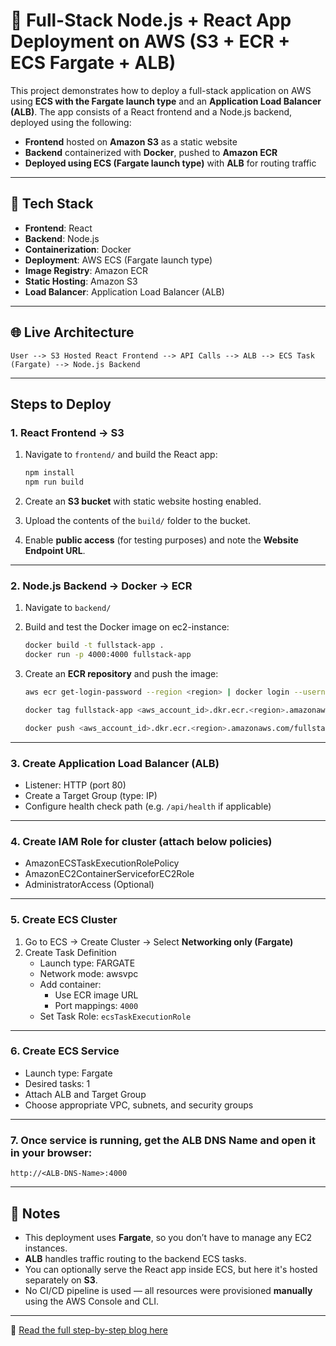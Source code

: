 # 🚀 Full-Stack Node.js + React App Deployment on AWS (S3 + ECR + ECS Fargate + ALB)

This project demonstrates how to deploy a full-stack application on AWS using **ECS with the Fargate launch type** and an **Application Load Balancer (ALB)**. The app consists of a React frontend and a Node.js backend, deployed using the following:

- **Frontend** hosted on **Amazon S3** as a static website  
- **Backend** containerized with **Docker**, pushed to **Amazon ECR**  
- **Deployed using ECS (Fargate launch type)** with **ALB** for routing traffic  

---

## 🧰 Tech Stack

- **Frontend**: React  
- **Backend**: Node.js  
- **Containerization**: Docker  
- **Deployment**: AWS ECS (Fargate launch type)  
- **Image Registry**: Amazon ECR  
- **Static Hosting**: Amazon S3  
- **Load Balancer**: Application Load Balancer (ALB)  

---

## 🌐 Live Architecture

```
User --> S3 Hosted React Frontend --> API Calls --> ALB --> ECS Task (Fargate) --> Node.js Backend
```

---

## Steps to Deploy

### 1. React Frontend → S3

1. Navigate to `frontend/` and build the React app:

   ```bash
   npm install
   npm run build
   ```

2. Create an **S3 bucket** with static website hosting enabled.

3. Upload the contents of the `build/` folder to the bucket.

4. Enable **public access** (for testing purposes) and note the **Website Endpoint URL**.

---

### 2. Node.js Backend → Docker → ECR

1. Navigate to `backend/`

2. Build and test the Docker image on ec2-instance:

   ```bash
   docker build -t fullstack-app .
   docker run -p 4000:4000 fullstack-app
   ```

3. Create an **ECR repository** and push the image:

   ```bash
   aws ecr get-login-password --region <region> | docker login --username AWS --password-stdin <aws_account_id>.dkr.ecr.<region>.amazonaws.com

   docker tag fullstack-app <aws_account_id>.dkr.ecr.<region>.amazonaws.com/fullstack-app

   docker push <aws_account_id>.dkr.ecr.<region>.amazonaws.com/fullstack-app
   ```

---

### 3. Create Application Load Balancer (ALB)

   - Listener: HTTP (port 80)  
   - Create a Target Group (type: IP)  
   - Configure health check path (e.g. `/api/health` if applicable)

---

### 4. Create IAM Role for cluster (attach below policies)

- AmazonECSTaskExecutionRolePolicy
- AmazonEC2ContainerServiceforEC2Role
- AdministratorAccess (Optional)

---

### 5. Create ECS Cluster

1. Go to ECS → Create Cluster → Select **Networking only (Fargate)**
2. Create Task Definition
   - Launch type: FARGATE  
   - Network mode: awsvpc  
   - Add container:
     - Use ECR image URL
     - Port mappings: `4000`
   - Set Task Role: `ecsTaskExecutionRole`

---

### 6. Create ECS Service

   - Launch type: Fargate  
   - Desired tasks: 1  
   - Attach ALB and Target Group  
   - Choose appropriate VPC, subnets, and security groups

---

### 7. Once service is running, get the **ALB DNS Name** and open it in your browser:

   ```
   http://<ALB-DNS-Name>:4000
   ```

---

## 📌 Notes

- This deployment uses **Fargate**, so you don’t have to manage any EC2 instances.  
- **ALB** handles traffic routing to the backend ECS tasks.  
- You can optionally serve the React app inside ECS, but here it's hosted separately on **S3**.  
- No CI/CD pipeline is used — all resources were provisioned **manually** using the AWS Console and CLI.

---

📘 [Read the full step-by-step blog here](https://visheshblog.hashnode.dev/project-4-deploying-a-full-stack-nodejs-react-application-on-aws-fargate)

